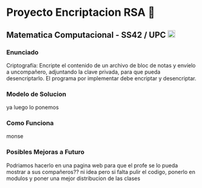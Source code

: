 <h1>Proyecto Encriptacion RSA 🔐 </h1>
<h2>Matematica Computacional - SS42 / UPC <img src="https://mentor.pe/wp-content/uploads/2023/10/upc.png" width="20px"> </h2>

### Enunciado

Criptografía:
Encripte el contenido de un archivo de bloc de notas y envíelo a uncompañero, adjuntando la clave privada, para que pueda desencriptarlo. El programa por implementar debe encriptar y desencriptar.

### Modelo de Solucion
ya luego lo ponemos
### Como Funciona
monse
### Posibles Mejoras a Futuro
Podriamos hacerlo en una pagina web para que el profe se lo pueda mostrar a sus compañeros??
ni idea pero si falta pulir el codigo, ponerlo en modulos y poner una mejor distribucion de las clases
